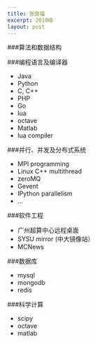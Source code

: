 ```yaml
---
title: 张良福
excerpt: 2010级
layout: post
---
```

###算法和数据结构

###编程语言及编译器
 - Java
 - Python
 - C, C++
 - PHP
 - Go
 - lua
 - octave
 - Matlab
 - lua compiler

###并行、并发及分布式系统
 - MPI programming
 - Linux C++ multithread
 - zeroMQ
 - Gevent
 - IPython parallelism
 - ...

###软件工程
 - 广州超算中心远程桌面
 - SYSU mirror (中大镜像站）
 - MCNews

###数据库
 - mysql
 - mongodb
 - redis

###科学计算
 - scipy
 - octave
 - matlab

